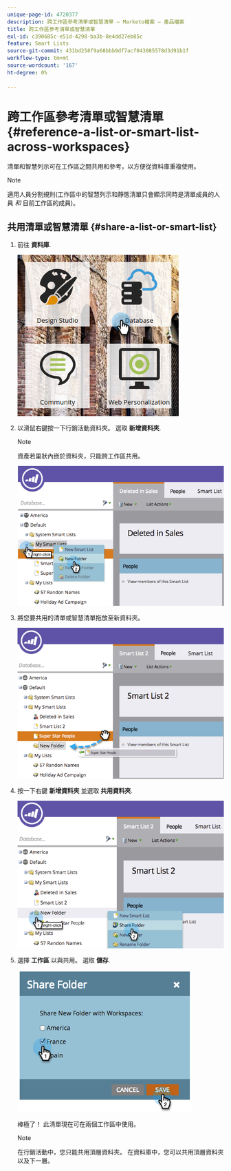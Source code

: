 ```yaml
---
unique-page-id: 4720377
description: 跨工作區參考清單或智慧清單 — Marketo檔案 — 產品檔案
title: 跨工作區參考清單或智慧清單
exl-id: c390685c-e51d-4298-ba3b-8e4dd27eb85c
feature: Smart Lists
source-git-commit: 431bd258f9a68bbb9df7acf043085578d3d91b1f
workflow-type: tm+mt
source-wordcount: '167'
ht-degree: 0%

---
```


# 跨工作區參考清單或智慧清單 {#reference-a-list-or-smart-list-across-workspaces}

清單和智慧列示可在工作區之間共用和參考，以方便從資料庫重複使用。

>[!NOTE]
>
>適用人員分割規則(工作區中的智慧列示和靜態清單只會顯示同時是清單成員的人員 *和* 目前工作區的成員)。

## 共用清單或智慧清單  {#share-a-list-or-smart-list}

1. 前往 **資料庫**.

   ![](assets/db-1.png)

1. 以滑鼠右鍵按一下行銷活動資料夾。 選取 **新增資料夾**.

   >[!NOTE]
   >
   >資產若巢狀內嵌於資料夾，只能跨工作區共用。

   ![](assets/two-4.png)

1. 將您要共用的清單或智慧清單拖放至新資料夾。

   ![](assets/three-4.png)

1. 按一下右鍵 **新增資料夾** 並選取 **共用資料夾**.

   ![](assets/four-3.png)

1. 選擇 **工作區** 以與共用。 選取 **儲存**.

   ![](assets/image2014-12-9-15-3a37-3a25.png)

   棒極了！ 此清單現在可在兩個工作區中使用。

   >[!NOTE]
   >
   >在行銷活動中，您只能共用頂層資料夾。 在資料庫中，您可以共用頂層資料夾以及下一層。
